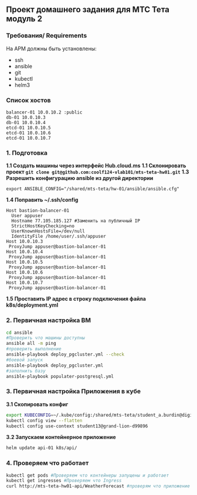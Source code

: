 ## Проект домашнего задания для МТС Тета модуль 2
###  Требования/ Requirements
На АРМ должны быть установлены:
 - ssh
 - ansible
 - git
 - kubectl
 - helm3
### Список хостов
```
balancer-01 10.0.10.2 :public
db-01 10.0.10.3
db-01 10.0.10.4
etcd-01 10.0.10.5
etcd-01 10.0.10.6
etcd-01 10.0.10.7
```
### 1. Подготовка
**1.1 Создать машины через интерфейс Hub.cloud.ms** 
**1.1 Склонировать проект `git clone git@github.com:coolf124-vlab101/mts-teta-hw01.git`** 
**1.3 Разрешить конфигурацию ansible из другой директории** 
```
export ANSIBLE_CONFIG="/shared/mts-teta/hw-01/ansible/ansible.cfg"
```
**1.4 Поправить ~/.ssh/config**
```
Host bastion-balancer-01
  User appuser
  Hostname 77.105.185.127 #Заменить на публичный IP
  StrictHostKeyChecking=no
  UserKnownHostsFile=/dev/null
  IdentityFile /home/user/.ssh/appuser
Host 10.0.10.3
 ProxyJump appuser@bastion-balancer-01
Host 10.0.10.4
 ProxyJump appuser@bastion-balancer-01
Host 10.0.10.5
 ProxyJump appuser@bastion-balancer-01
Host 10.0.10.6
 ProxyJump appuser@bastion-balancer-01
Host 10.0.10.7
 ProxyJump appuser@bastion-balancer-01
```
**1.5 Проставить IP адрес в строку подключения файла k8s/deployment.yml**

### 2. Первичная настройка ВМ
```sh
cd ansible
#Проверить что машины доступны
ansible all -m ping
#проверить выполнение
ansible-playbook deploy_pgcluster.yml --check
#боевой запуск
ansible-playbook deploy_pgcluster.yml
#заполнить базу
ansible-playbook populater-postgresql.yml
```
### 3. Первичная настройка Приложения в кубе
**3.1 Скопировать конфиг** 
```sh
export KUBECONFIG=~/.kube/config:/shared/mts-teta/student_a.burdin@digitalms.ru.yaml
kubectl config view --flatten
kubectl config use-context student13@grand-lion-d99896
```
**3.2 Запускаем контейнерное приложение**
```sh
helm update api-01 k8s/api/
```

### 4. Проверяем что работает
```sh
kubectl get pods #Проверяем что контейнеры запущены и работает
kubectl get ingresses #Проверяем что Ingress
curl http://mts-teta-hw01-api/WeatherForecast #проверям что приложение работает - если таблицы пусты, то вернет пустой ответ, но без ошибки
```
